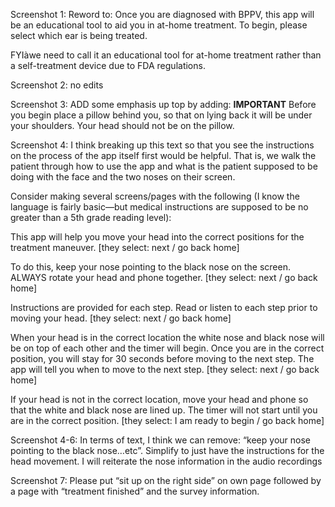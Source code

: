 Screenshot 1: 
Reword to: Once you are diagnosed with BPPV, this app will be an educational tool to aid you in at-home treatment.
To begin, please select which ear is being treated.
 
FYIàwe need to call it an educational tool for at-home treatment rather than a self-treatment device due to FDA regulations.
 
Screenshot 2:  no edits
 
Screenshot 3:
ADD some emphasis up top by adding:
**IMPORTANT**
Before you begin place a pillow behind you, so that on lying back it will be under your shoulders.  Your head should not be on the pillow.
 
Screenshot 4:
I think breaking up this text so that you see the instructions on the process of the app itself first would be helpful.  That is, we walk the patient through how to use the app and what is the patient supposed to be doing with the face and the two noses on their screen.
 
Consider making several screens/pages with the following (I know the language is fairly basic—but medical instructions are supposed to be no greater than a 5th grade reading level):
 
This app will help you move your head into the correct positions for the treatment maneuver.  [they select: next / go back home]
 
To do this, keep your nose pointing to the black nose on the screen. ALWAYS rotate your head and phone together.   [they select: next / go back home]
 
Instructions are provided for each step.  Read or listen to each step prior to moving your head. [they select: next / go back home]
 
When your head is in the correct location the white nose and black nose will be on top of each other and the timer will begin. Once you are in the correct position, you will stay for 30 seconds before moving to the next step.  The app will tell you when to move to the next step. [they select: next / go back home]
 
If your head is not in the correct location, move your head and phone so that the white and black nose are lined up. The timer will not start until you are in the correct position. [they select: I am ready to begin / go back home]
 
Screenshot 4-6: 
In terms of text, I think we can remove: “keep your nose pointing to the black nose…etc”.  Simplify to just have the instructions for the head movement.  I will reiterate the nose information in the audio recordings
 
Screenshot 7:  Please put “sit up on the right side” on own page followed by a page with “treatment finished” and the survey information.
 
 